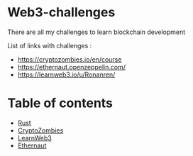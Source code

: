 # Web3-challenges

There are all my challenges to learn blockchain development 

List of links with challenges :
- https://cryptozombies.io/en/course
- https://ethernaut.openzeppelin.com/
- https://learnweb3.io/u/Ronanren/

# Table of contents

- [Rust](https://github.com/ronanren/Blockchain-challenges/tree/main/Rust)
- [CryptoZombies](https://github.com/ronanren/Blockchain-challenges/tree/main/CryptoZombies)
- [LearnWeb3](https://github.com/ronanren/Blockchain-challenges/tree/main/LearnWeb3)
- [Ethernaut](https://github.com/ronanren/Blockchain-challenges/tree/main/Ethernaut)
